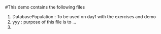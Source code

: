 #This demo contains the following files
1. DatabasePopulation : To be used on day1 with the exercises and demo
2. yyy : purpose of this file is to ...
3. 
